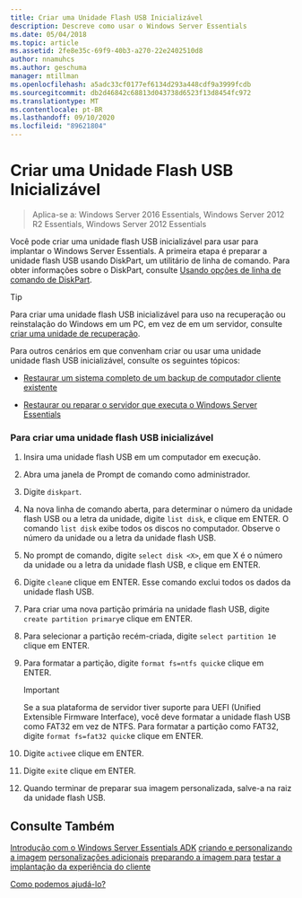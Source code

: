 ```yaml
---
title: Criar uma Unidade Flash USB Inicializável
description: Descreve como usar o Windows Server Essentials
ms.date: 05/04/2018
ms.topic: article
ms.assetid: 2fe8e35c-69f9-40b3-a270-22e2402510d8
author: nnamuhcs
ms.author: geschuma
manager: mtillman
ms.openlocfilehash: a5adc33cf0177ef6134d293a448cdf9a3999fcdb
ms.sourcegitcommit: db2d46842c68813d043738d6523f13d8454fc972
ms.translationtype: MT
ms.contentlocale: pt-BR
ms.lasthandoff: 09/10/2020
ms.locfileid: "89621804"
---
```

# <a name="create-a-bootable-usb-flash-drive"></a>Criar uma Unidade Flash USB Inicializável

>Aplica-se a: Windows Server 2016 Essentials, Windows Server 2012 R2 Essentials, Windows Server 2012 Essentials

Você pode criar uma unidade flash USB inicializável para usar para implantar o Windows Server Essentials. A primeira etapa é preparar a unidade flash USB usando DiskPart, um utilitário de linha de comando. Para obter informações sobre o DiskPart, consulte [Usando opções de linha de comando de DiskPart](https://go.microsoft.com/fwlink/?LinkId=207073).


> [!TIP]
> Para criar uma unidade flash USB inicializável para uso na recuperação ou reinstalação do Windows em um PC, em vez de em um servidor, consulte [criar uma unidade de recuperação](https://support.microsoft.com/help/4026852/windows-create-a-recovery-drive).

 Para outros cenários em que convenham criar ou usar uma unidade unidade flash USB inicializável, consulte os seguintes tópicos:

-   [Restaurar um sistema completo de um backup de computador cliente existente](../manage/restore-a-full-system-from-an-existing-client-computer-backup.md)

-   [Restaurar ou reparar o servidor que executa o Windows Server Essentials](../manage/restore-or-repair-your-server-running-windows-server-essentials.md)


### <a name="to-create-a-bootable-usb-flash-drive"></a>Para criar uma unidade flash USB inicializável

1.  Insira uma unidade flash USB em um computador em execução.

2.  Abra uma janela de Prompt de comando como administrador.

3.  Digite `diskpart`.

4.  Na nova linha de comando aberta, para determinar o número da unidade flash USB ou a letra da unidade, digite `list disk`, e clique em ENTER. O comando `list disk` exibe todos os discos no computador. Observe o número da unidade ou a letra da unidade flash USB.

5.  No prompt de comando, digite `select disk <X>`, em que X é o número da unidade ou a letra da unidade flash USB, e clique em ENTER.

6.  Digite `clean`e clique em ENTER. Esse comando exclui todos os dados da unidade flash USB.

7.  Para criar uma nova partição primária na unidade flash USB, digite `create partition primary`e clique em ENTER.

8.  Para selecionar a partição recém-criada, digite `select partition 1`e clique em ENTER.

9. Para formatar a partição, digite `format fs=ntfs quick`e clique em ENTER.

    > [!IMPORTANT]
    >  Se a sua plataforma de servidor tiver suporte para UEFI (Unified Extensible Firmware Interface), você deve formatar a unidade flash USB como FAT32 em vez de NTFS. Para formatar a partição como FAT32, digite `format fs=fat32 quick`e clique em ENTER.

10. Digite `active`e clique em ENTER.

11. Digite `exit`e clique em ENTER.

12. Quando terminar de preparar sua imagem personalizada, salve-a na raiz da unidade flash USB.

## <a name="see-also"></a>Consulte Também

 [Introdução com o Windows Server Essentials ADK](Getting-Started-with-the-Windows-Server-Essentials-ADK.md) [criando e personalizando a imagem](Creating-and-Customizing-the-Image.md) [personalizações adicionais](Additional-Customizations.md) [preparando a imagem para](Preparing-the-Image-for-Deployment.md) [testar a implantação da experiência do cliente](Testing-the-Customer-Experience.md)

 [Como podemos ajudá-lo?](https://windows.microsoft.com/windows/support)
